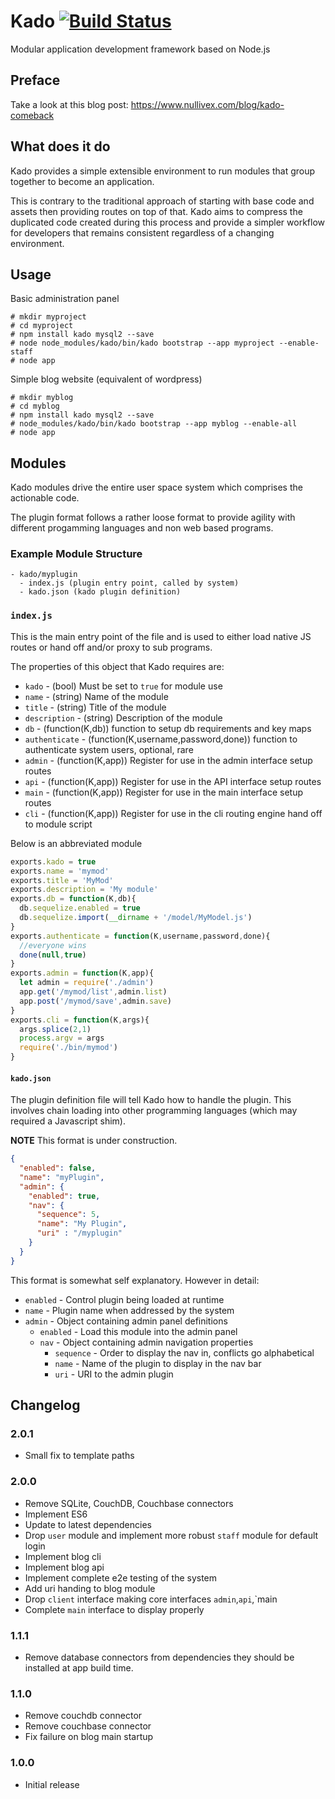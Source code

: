 # Kado [![Build Status](https://travis-ci.org/nullivex/kado.svg?branch=master)](https://travis-ci.org/nullivex/kado)

Modular application development framework based on Node.js

## Preface

Take a look at this blog post: https://www.nullivex.com/blog/kado-comeback

## What does it do

Kado provides a simple extensible environment to run
modules that group together to become an application.

This is contrary to the traditional approach of starting with
base code and assets then providing routes on top of that.
Kado aims to compress the duplicated code created during this
process and provide a simpler workflow for developers that
remains consistent regardless of a changing environment.

## Usage

Basic administration panel

```
# mkdir myproject
# cd myproject
# npm install kado mysql2 --save
# node node_modules/kado/bin/kado bootstrap --app myproject --enable-staff
# node app
```

Simple blog website (equivalent of wordpress)

```
# mkdir myblog
# cd myblog
# npm install kado mysql2 --save
# node_modules/kado/bin/kado bootstrap --app myblog --enable-all
# node app
```

## Modules

Kado modules drive the entire user space system which comprises
the actionable code.

The plugin format follows a rather loose format to provide
agility with different progamming languages and non web
based programs.

### Example Module Structure

```
- kado/myplugin
  - index.js (plugin entry point, called by system)
  - kado.json (kado plugin definition)
```

### `index.js`

This is the main entry point of the file and is used to either load
native JS routes or hand off and/or proxy to sub programs.

The properties of this object that Kado requires are:
* `kado` - (bool) Must be set to `true` for module use
* `name` - (string) Name of the module
* `title` - (string) Title of the module
* `description` - (string) Description of the module
* `db` - (function(K,db)) function to setup db requirements and key maps
* `authenticate` - (function(K,username,password,done)) function to authenticate system users, optional, rare
* `admin` - (function(K,app)) Register for use in the admin interface setup routes
* `api` - (function(K,app)) Register for use in the API interface setup routes
* `main` - (function(K,app)) Register for use in the main interface setup routes
* `cli` - (function(K,app)) Register for use in the cli routing engine hand off to module script

Below is an abbreviated module

```js
exports.kado = true
exports.name = 'mymod'
exports.title = 'MyMod'
exports.description = 'My module'
exports.db = function(K,db){
  db.sequelize.enabled = true
  db.sequelize.import(__dirname + '/model/MyModel.js')
}
exports.authenticate = function(K,username,password,done){
  //everyone wins
  done(null,true)
}
exports.admin = function(K,app){
  let admin = require('./admin')
  app.get('/mymod/list',admin.list)
  app.post('/mymod/save',admin.save)
}
exports.cli = function(K,args){
  args.splice(2,1)
  process.argv = args
  require('./bin/mymod')
}

```

#### `kado.json`

The plugin definition file will tell Kado how to handle the
plugin. This involves chain loading into other programming
languages (which may required a Javascript shim).

**NOTE** This format is under construction.

```json
{
  "enabled": false,
  "name": "myPlugin",
  "admin": {
    "enabled": true,
    "nav": {
      "sequence": 5,
      "name": "My Plugin",
      "uri" : "/myplugin"
    }
  }
}
```

This format is somewhat self explanatory. However in detail:

* `enabled` - Control plugin being loaded at runtime
* `name` - Plugin name when addressed by the system
* `admin` - Object containing admin panel definitions
  * `enabled` - Load this module into the admin panel
  * `nav` - Object containing admin navigation properties
    * `sequence` - Order to display the nav in, conflicts go alphabetical
    * `name` - Name of the plugin to display in the nav bar
    * `uri` - URI to the admin plugin

## Changelog

### 2.0.1
* Small fix to template paths

### 2.0.0
* Remove SQLite, CouchDB, Couchbase connectors
* Implement ES6
* Update to latest dependencies
* Drop `user` module and implement more robust `staff` module for default login
* Implement blog cli
* Implement blog api
* Implement complete e2e testing of the system
* Add uri handing to blog module
* Drop `client` interface making core interfaces `admin`,`api`,`main
* Complete `main` interface to display properly

### 1.1.1
* Remove database connectors from dependencies they should be installed at
app build time.

### 1.1.0
* Remove couchdb connector
* Remove couchbase connector
* Fix failure on blog main startup

### 1.0.0
* Initial release
